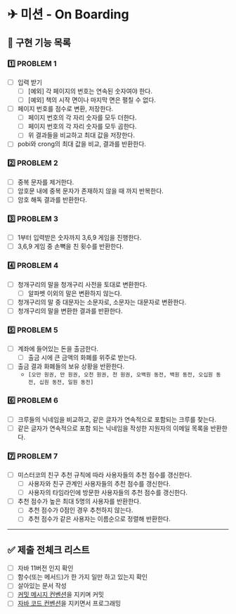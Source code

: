 # ✈  미션 - On Boarding

## 🚀 구현 기능 목록

### 1️⃣ PROBLEM 1

- [ ] 입력 받기
  - [ ] [예외] 각 페이지의 번호는 연속된 숫자여야 한다.
  - [ ] [예외] 책의 시작 면이나 마지막 면은 펼칠 수 없다.
- [ ] 페이지 번호를 점수로 변환, 저장한다.
  - [ ] 페이지 번호의 각 자리 숫자를 모두 더한다.
  - [ ] 페이지 번호의 각 자리 숫자를 모두 곱한다.
  - [ ] 위 결과들을 비교하고 최대 값을 저장한다.
- [ ] pobi와 crong의 최대 값을 비교, 결과를 반환한다.

### 2️⃣ PROBLEM 2

- [ ] 중복 문자를 제거한다.
- [ ] 암호문 내에 중복 문자가 존재하지 않을 때 까지 반복한다.
- [ ] 암호 해독 결과를 반환한다.

### 3️⃣ PROBLEM 3

- [ ] 1부터 입력받은 숫자까지 3,6,9 게임을 진행한다.
- [ ] 3,6,9 게임 중 손뼉을 친 횟수를 반환한다.

### 4️⃣ PROBLEM 4

- [ ] 청개구리의 말을 청개구리 사전을 토대로 변환한다.
  - [ ] 알파벳 이외의 말은 변환하지 않는다.
- [ ] 청개구리의 말 중 대문자는 소문자로, 소문자는 대문자로 변환한다.
- [ ] 청개구리의 말을 변환한 결과를 반환한다.

### 5️⃣ PROBLEM 5

- [ ] 계좌에 들어있는 돈을 출금한다.
  - [ ] 출금 시에 큰 금액의 화폐를 위주로 받는다.
- [ ] 출금 결과 화폐들의 보유 상황을 반환한다.
  - `[오만 원권, 만 원권, 오천 원권, 천 원권, 오백원 동전, 백원 동전, 오십원 동전, 십원 동전, 일원 동전]`

### 6️⃣ PROBLEM 6

- [ ] 크루들의 닉네임을 비교하고, 같은 글자가 연속적으로 포함되는 크루를 찾는다.
- [ ] 같은 글자가 연속적으로 포함 되는 닉네임을 작성한 지원자의 이메일 목록을 반환한다.

### 7️⃣ PROBLEM 7

- [ ] 미스터코의 친구 추천 규칙에 따라 사용자들의 추천 점수를 갱신한다.
  - [ ] 사용자와 친구 관계인 사용자들의 추천 점수를 갱신한다.
  - [ ] 사용자의 타임라인에 방문한 사용자들의 추천 점수를 갱신한다.
- [ ] 추천 점수가 높은 최대 5명의 사용자를 반환한다.
  - [ ] 추천 점수가 0점인 경우 추천하지 않는다.
  - [ ] 추천 점수가 같은 사용자는 이름순으로 정렬해 반환한다.

---

## ✅ 제출 전체크 리스트

- [ ] 자바 11버전 인지 확인
- [ ] 함수(또는 메서드)가 한 가지 일만 하고 있는지 확인
- [ ] 살아있는 문서 작성
- [ ] [커밋 메시지 컨벤션](https://gist.github.com/stephenparish/9941e89d80e2bc58a153)을 지키며 커밋
- [ ] [자바 코드 컨벤션](https://github.com/binghe819/TIL/blob/master/JAVA/%EA%B8%B0%ED%83%80/google%20java%20style%20guide.md)을 지키면서 프로그래밍
